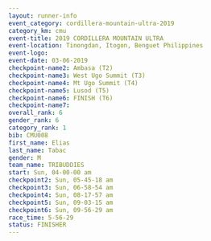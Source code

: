 ```yaml
---
layout: runner-info 
event_category: cordillera-mountain-ultra-2019 
category_km: cmu 
event-title: 2019 CORDILLERA MOUNTAIN ULTRA 
event-location: Tinongdan, Itogon, Benguet Philippines 
event-logo: 
event-date: 03-06-2019 
checkpoint-name2: Ambasa (T2) 
checkpoint-name3: West Ugo Summit (T3) 
checkpoint-name4: Mt Ugo Summit (T4) 
checkpoint-name5: Lusod (T5) 
checkpoint-name6: FINISH (T6) 
checkpoint-name7: 
overall_rank: 6
gender_rank: 6
category_rank: 1
bib: CMU008
first_name: Elias
last_name: Tabac
gender: M
team_name: TRIBUDDIES
start: Sun, 04-00-00 am
checkpoint2: Sun, 05-45-18 am
checkpoint3: Sun, 06-58-54 am
checkpoint4: Sun, 08-17-57 am
checkpoint5: Sun, 09-03-15 am
checkpoint6: Sun, 09-56-29 am
race_time: 5-56-29
status: FINISHER
---
```

